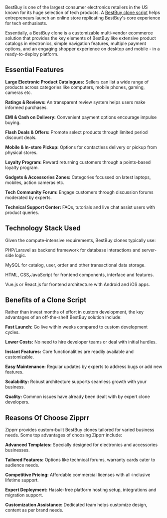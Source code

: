 BestBuy is one of the largest consumer electronics retailers in the US known for its huge selection of tech products. A <a href="https://zipprr.com/category/best-buy-clone/">BestBuy clone script</a> helps entrepreneurs launch an online store replicating BestBuy's core experience for tech enthusiasts.

Essentially, a BestBuy clone is a customizable multi-vendor ecommerce solution that provides the key elements of BestBuy like extensive product catalogs in electronics, simple navigation features, multiple payment options, and an engaging shopper experience on desktop and mobile - in a ready-to-deploy platform.

<h2><b>Essential Features</b></h2>

**Large Electronic Product Catalogues:** Sellers can list a wide range of products across categories like computers, mobile phones, gaming, cameras etc.

**Ratings & Reviews:** An transparent review system helps users make informed purchases.

**EMI & Cash on Delivery:** Convenient payment options encourage impulse buying.

**Flash Deals & Offers:** Promote select products through limited period discount deals.

**Mobile & In-store Pickup:** Options for contactless delivery or pickup from physical stores.

**Loyalty Program:** Reward returning customers through a points-based loyalty program.

**Gadgets & Accessories Zones:** Categories focussed on latest laptops, mobiles, action cameras etc.

**Tech Community Forum:** Engage customers through discussion forums moderated by experts.

**Technical Support Center:** FAQs, tutorials and live chat assist users with product queries.

<h2><b>Technology Stack Used</b></h2>

Given the compute-intensive requirements, BestBuy clones typically use:

PHP/Laravel as backend framework for database interactions and server-side logic.

MySQL for catalog, user, order and other transactional data storage.

HTML, CSS,JavaScript for frontend components, interface and features.

Vue.js or React.js for frontend architecture with Android and iOS apps.

<h2><b>Benefits of a Clone Script</b></h2>

Rather than invest months of effort in custom development, the key advantages of an off-the-shelf BestBuy solution include:

**Fast Launch:** Go live within weeks compared to custom development cycles.

**Lower Costs:** No need to hire developer teams or deal with initial hurdles.

**Instant Features:** Core functionalities are readily available and customizable.

**Easy Maintenance:** Regular updates by experts to address bugs or add new features.

**Scalability:** Robust architecture supports seamless growth with your business.

**Quality:** Common issues have already been dealt with by expert clone developers.

<h2><b>Reasons Of Choose Zipprr</b></h2>

Zipprr provides custom-built BestBuy clones tailored for varied business needs. Some top advantages of choosing Zipprr include:

**Advanced Templates:** Specially designed for electronics and accessories businesses.

**Tailored Features:** Options like technical forums, warranty cards cater to audience needs.

**Competitive Pricing:** Affordable commercial licenses with all-inclusive lifetime support.

**Expert Deployment:** Hassle-free platform hosting setup, integrations and migration support.

**Customization Assistance:** Dedicated team helps customize design, content as per brand needs.
